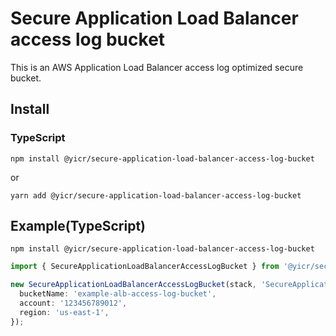 # Secure Application Load Balancer access log bucket

This is an AWS Application Load Balancer access log optimized secure bucket.

## Install

### TypeScript

```shell
npm install @yicr/secure-application-load-balancer-access-log-bucket
```
or
```shell
yarn add @yicr/secure-application-load-balancer-access-log-bucket
```

## Example(TypeScript)

```shell
npm install @yicr/secure-application-load-balancer-access-log-bucket
```

```typescript
import { SecureApplicationLoadBalancerAccessLogBucket } from '@yicr/secure-application-load-balancer-access-log-bucket';

new SecureApplicationLoadBalancerAccessLogBucket(stack, 'SecureApplicationLoadBalancerAccessLogBucket', {
  bucketName: 'example-alb-access-log-bucket',
  account: '123456789012',
  region: 'us-east-1',
});

```